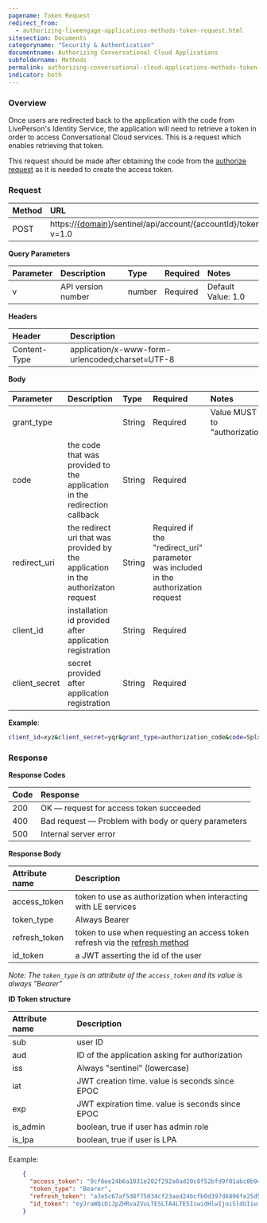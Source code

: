 ```yaml
---
pagename: Token Request
redirect_from:
  - authorizing-liveengage-applications-methods-token-request.html
sitesection: Documents
categoryname: "Security & Authentication"
documentname: Authorizing Conversational Cloud Applications
subfoldername: Methods
permalink: authorizing-conversational-cloud-applications-methods-token-request.html
indicator: both
---
```


### Overview

Once users are redirected back to the application with the code from LivePerson's Identity Service, the application will need to retrieve a token in order to access Conversational Cloud services. This is a request which enables retrieving that token.

This request should be made after obtaining the code from the [authorize request](/authorizing-liveengage-applications-methods-authorization-request.html) as it is needed to create the access token.

### Request

| Method | URL |
| :--- | :--- |
| POST |  https://[{domain}](/agent-domain-domain-api.html)/sentinel/api/account/{accountId}/token?v=1.0 |

**Query Parameters**

| Parameter | Description | Type | Required | Notes |
| :--- | :--- | :--- | :--- | :--- |
| v | API version number | number| Required | Default Value: 1.0 |

**Headers**

| Header |  Description |
| :--- | :--- |
| Content-Type | application/x-www-form-urlencoded;charset=UTF-8|

**Body**

| Parameter | Description | Type | Required | Notes |
| :--- | :--- | :--- | :--- | :--- |
| grant_type |  | String| Required | Value MUST be set to "authorization_code" |
| code | the code that was provided to the application in the redirection callback | String| Required |  |
| redirect_uri | the redirect uri that was provided by the application in the authorizaton request | String| Required if the "redirect_uri" parameter was included in the authorization request  |  |
| client_id | installation id provided after application registration| String| Required |  |
| client_secret | secret provided after application registration| String| Required |  |

**Example**:

```sh
client_id=xyz&client_secret=yqr&grant_type=authorization_code&code=SplxlOBeZQQYbYS6WxSbIA&redirect_uri=https%3A%2F%2Fclient%2Eexample%2Ecom%2Fcb
```

### Response

**Response Codes**

| Code | Response |
| :--- | :--- |
| 200 | OK — request for access token succeeded |
| 400 | Bad request — Problem with body or query parameters |
| 500 | Internal server error |

**Response Body**

| Attribute name | Description |
| :--- | :--- |
| access_token | token to use as authorization when interacting with LE services  |
| token_type | Always Bearer |
| refresh_token | token to use when requesting an access token refresh via the [refresh method](le-applications-login-methods-refresh-endpoint.html)  |
| id_token | a JWT asserting the id of the user   |

*Note: The `token_type` is an attribute of the `access_token` and its value is always "Bearer"*

**ID Token structure**

| Attribute name | Description |
| :--- | :--- |
| sub | user ID  |
| aud | ID of the application asking for authorization  |
| iss | Always "sentinel" (lowercase) |
| iat | JWT creation time. value is seconds since EPOC |
| exp | JWT expiration time. value is seconds since EPOC |
| is_admin| boolean, true if user has admin role |
| is_lpa| boolean, true if user is LPA ||

Example:

```json
    {
      "access_token": "9cf6ee24b6a1031e202f292a0ad20c8f52bfd9f01abc8b9489365995052c6603",
      "token_type": "Bearer",
      "refresh_token": "a3e5c67af5d8f75034cf23aed24bcfb0d397d6896fe25d5043cce0bd5972639e3ad2d198730ab80959ecf7dcc3c54d07cfd4fc22cb4e1f406e673dc814da84133b7f4ff2bfb800128c",
      "id_token": "eyJraWQiOiJpZHRva2VuLTE5LTA4LTE5IiwidHlwIjoiSldUIiwiYWxnIjoiUlMyNTYifQ.eyJpc19hZG1pbiI6dHJ1ZSwic3ViIjoiMzU1MjgzMzcxMCIsImF1ZCI6IjVhNTBhNWVhLWM1MjctNDIxYy04YWRhLTg4NDY3ZDMyZjI3ZCIsImlzX2xwYSI6ZmFsc2UsImlzcyI6InNlbnRpbmVsIiwiZXhwIjoxNTY4MTE2NTY3LCJpYXQiOjE1NjgxMTU5Njd9.F9KBZu6fhyp6lhuGXRpg3LnjCd7PT6GWG_MZu61B7qDZVH2cai8JRGX-j-szEUrm-HTtonUFgxhBi-ZU-Uz-pSRVxtSEuGYIyS4DsPLy1w-Fddd-SHKcywkzTJ4CqDd1dTUSSH4SsMvMNHcc7wtS24Vu5e5OEQYdqN6QGqBEo0s"
    }
```
